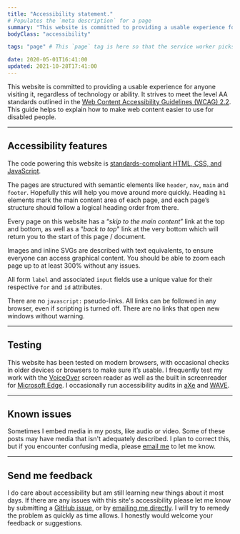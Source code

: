 ```yaml
---
title: "Accessibility statement."
# Populates the `meta description` for a page
summary: "This website is committed to providing a usable experience for anyone visiting it, regardless of technology or ability."
bodyClass: "accessibility"

tags: "page" # This `page` tag is here so that the service worker picks them up. These pages are picked up in the `mainnav` or `footernav` loops

date: 2020-05-01T16:41:00
updated: 2021-10-28T17:41:00
---
```


This website is committed to providing a usable experience for anyone visiting it, regardless of technology or ability. It strives to meet the level AA standards outlined in the [Web Content Accessibility Guidelines (WCAG) 2.2](https://www.w3.org/TR/WCAG22/). This guide helps to explain how to make web content easier to use for disabled people.

---

## Accessibility features

The code powering this website is [standards-compliant HTML, CSS, and JavaScript](https://www.w3.org/standards/).

The pages are structured with semantic elements like `header`, `nav`, `main` and `footer`. Hopefully this will help you move around more quickly. Heading `h1` elements mark the main content area of each page, and each page’s structure should follow a logical heading order from there.

Every page on this website has a “*skip to the main content*” link at the top and bottom, as well as a “*back to top*" link at the very bottom which will return you to the start of this page / document.

Images and inline SVGs are described with text equivalents, to ensure everyone can access graphical content. You should be able to zoom each page up to at least 300% without any issues.

All form `label` and associated `input` fields use a unique value for their respective `for` and `id` attributes.

There are no `javascript:` pseudo-links. All links can be followed in any browser, even if scripting is turned off. There are no links that open new windows without warning.

---

## Testing

This website has been tested on modern browsers, with occasional checks in older devices or browsers to make sure it’s usable. I frequently test my work with the [VoiceOver](https://www.apple.com/accessibility/vision/) screen reader as well as the built in screenreader for [Microsoft Edge](https://support.microsoft.com/en-us/microsoft-edge/accessibility-features-in-microsoft-edge-4c696192-338e-9465-b2cd-bd9b698ad19a). I occasionally run accessibility audits in [aXe](https://www.deque.com/axe/) and [WAVE](https://wave.webaim.org/).

---

## Known issues

Sometimes I embed media in my posts, like audio or video. Some of these posts may have media that isn't adequately described. I plan to correct this, but if you encounter confusing media, please [email me](/contact) to let me know.

---

## Send me feedback

I do care about accessibility but am still learning new things about it most days. If there are any issues with this site's accessibility please let me know by submitting a [GitHub issue](https://github.com/brootaylor/brootaylor-v2/issues), or by [emailing me directly](/contact). I will try to remedy the problem as quickly as time allows. I honestly would welcome your feedback or suggestions.

